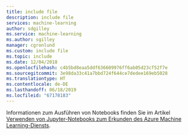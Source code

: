 ```yaml
---
title: include file
description: include file
services: machine-learning
author: sdgilley
ms.service: machine-learning
ms.author: sgilley
manager: cgronlund
ms.custom: include file
ms.topic: include
ms.date: 12/04/2018
ms.openlocfilehash: c4b5bd8eaa5ddf636609976ff6ab05d23cf52f7e
ms.sourcegitcommit: 3e98da33c41a7bbd724f644ce7dedee169eb5028
ms.translationtype: HT
ms.contentlocale: de-DE
ms.lasthandoff: 06/18/2019
ms.locfileid: "67178183"
---
```

Informationen zum Ausführen von Notebooks finden Sie im Artikel [Verwenden von Jupyter-Notebooks zum Erkunden des Azure Machine Learning-Diensts](../articles/machine-learning/service/samples-notebooks.md).